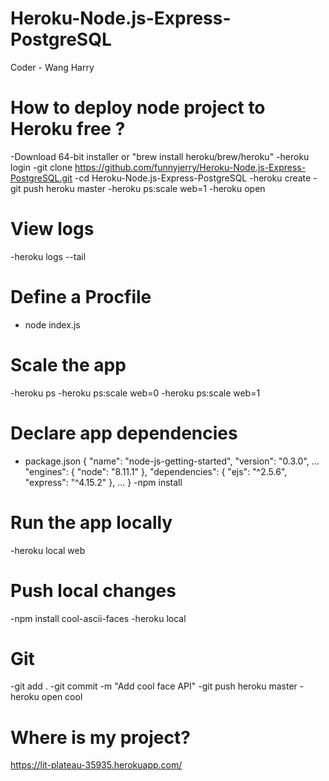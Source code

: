 # Heroku-Node.js-Express-PostgreSQL

Coder - Wang Harry

# How to deploy node project to Heroku free ?

-Download 64-bit installer or "brew install heroku/brew/heroku"
-heroku login
-git clone https://github.com/funnyjerry/Heroku-Node.js-Express-PostgreSQL.git
-cd Heroku-Node.js-Express-PostgreSQL
-heroku create
-git push heroku master
-heroku ps:scale web=1
-heroku open

# View logs
-heroku logs --tail

# Define a Procfile
- node index.js

# Scale the app
-heroku ps
-heroku ps:scale web=0
-heroku ps:scale web=1

# Declare app dependencies
- package.json
 {
  "name": "node-js-getting-started",
  "version": "0.3.0",
  ...
  "engines": {
    "node": "8.11.1"
  },
  "dependencies": {
    "ejs": "^2.5.6",
    "express": "^4.15.2"
  },
  ...
}
-npm install

# Run the app locally
-heroku local web

# Push local changes
-npm install cool-ascii-faces
-heroku local

# Git
-git add .
-git commit -m "Add cool face API"
-git push heroku master
-heroku open cool



# Where is my project?
https://lit-plateau-35935.herokuapp.com/


